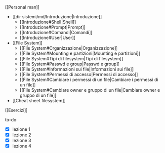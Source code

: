 [[Personal man]]
- [[dir sistemi/md/Introduzione|Introduzione]]
	- [[Introduzione#Shell|Shell]]
	- [[Introduzione#Prompt|Prompt]]
	- [[Introduzione#Comandi|Comandi]]
	- [[Introduzione#User|User]]
- [[File System]]
	- [[File System#Organizzazione|Organizzazione]]
	- [[File System#Mounting e partizioni|Mounting e partizioni]]
	- [[File System#Tipi di filesystem|Tipi di filesystem]]
	- [[File System#Passwd e group|Passwd e group]]
	- [[File System#Informazioni sui file|Informazioni sui file]]
	- [[File System#Permessi di accesso|Permessi di accesso]]
	- [[File System#Cambiare i permessi di un file|Cambiare i permessi di un file]]
	- [[File System#Cambiare owner e gruppo di un file|Cambiare owner e gruppo di un file]]
- [[Cheat sheet filesystem]]


[[Esercizi]]

to-do
- [x] lezione 1
- [x] lezione 2
- [x] lezione 3
- [x] lezione 4